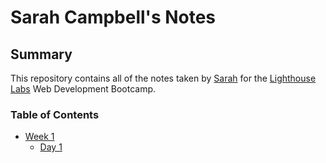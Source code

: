 # Sarah Campbell's Notes

## Summary

This repository contains all of the notes taken by [Sarah](https://github.com/campbell46) for the [Lighthouse Labs](https://www.lighthouselabs.ca) Web Development Bootcamp.

### Table of Contents

* [Week 1](/Week_1)
  * [Day 1](/Week_1/Day_1)